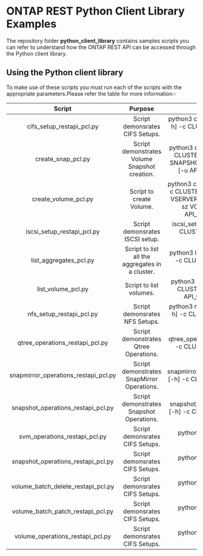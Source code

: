 # ONTAP REST Python Client Library Examples

The repository folder **python_client_library** contains samples scripts you can refer to understand how the ONTAP REST API can be accessed through the Python client library.


## Using the Python client library

To make use of these scripts you must run each of the scripts with the appropriate parameters.Please refer the table for more information:-

| Script                               | Purpose       | Syntax  |
|:------------------------------------:|:-------------:|:-----:|
| cifs_setup_restapi_pcl.py  | Script demonsrates CIFS Setups. | python3 cifs_setup_restapi_pcl.py [-h] -c CLUSTER [-u API_USER] [-p API_PASS] |
| create_snap_pcl.py  | Script demonstrates Volume Snapshot creation. | python3 create_snap_pcl.py [-h] -c CLUSTER -v VOLUME_NAME -s SNAPSHOT_NAME -vs SVM_NAME [-u API_USER] [-p API_PASS] |
| create_volume_pcl.py  | Script to create Volume. | python3 create_volume_pcl.py [-h] -c CLUSTER -v VOLUME_NAME -vs VSERVER_NAME -a AGGR NAME -sz VOLUME_SIZE(MBs) [-u API_USER][-p API_PASS] |
| iscsi_setup_restapi_pcl.py  | Script demonsrates ISCSI setup. | iscsi_setup_restapi_pcl.py [-h] -c CLUSTER [-u API_USER] [-p API_PASS] |
| list_aggregates_pcl.py  | Script to list all the aggregates in a cluster. | python3 list_aggregates_pcl.py [-h] -c CLUSTER [-u API_USER] [-p API_PASS] |
| list_volume_pcl.py   | Script to list volumes. |  python3 list_volume_pcl.py [-h] -c CLUSTER -vs SVM_NAME [-u API_USER]                        [-p API_PASS] |
| nfs_setup_restapi_pcl.py   | Script demonsrates NFS Setups. | python3 nfs_setup_restapi_pcl.py [-h] -c CLUSTER [-u API_USER][-p API_PASS] |
| qtree_operations_restapi_pcl.py   | Script demonstrates Qtree Operations. | python3 qtree_operations_restapi_pcl.py [-h] -c CLUSTER [-u API_USER] [-p API_PASS] |
| snapmirror_operations_restapi_pcl.py   | Script demonstrates SnapMirror Operations. | python3 snapmirror_operations_restapi_pcl.py [-h] -c CLUSTER [-u API_USER] [-p API_PASS] |
| snapshot_operations_restapi_pcl.py    | Script demonstrates Snapshot Operations. | python3 snapshot_operations_restapi_pcl.py [-h] -c CLUSTER [-u API_USER][-p API_PASS] |
| svm_operations_restapi_pcl.py    | Script demonsrates CIFS Setups. | python3 cifs_u API_USER]  [-p API_PASS] |
| snapshot_operations_restapi_pcl.py    | Script demonsrates CIFS Setups. | python3 cifs_u API_USER]  [-p API_PASS] |
| volume_batch_delete_restapi_pcl.py    | Script demonsrates CIFS Setups. | python3 cifs_u API_USER]  [-p API_PASS] |
| volume_batch_patch_restapi_pcl.py    | Script demonsrates CIFS Setups. | python3 cifs_u API_USER]  [-p API_PASS] |
| volume_operations_restapi_pcl.py    | Script demonsrates CIFS Setups. | python3 cifs_u API_USER]  [-p API_PASS] |
  
